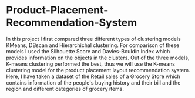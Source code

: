 # Product-Placement-Recommendation-System
In this project I first compared three different types of clustering models KMeans, DBscan and Hierarchichal clustering. For comparison of these models I used the Silhouette Score and Davies-Bouldin Index which provides information on the objects in the clusters.
Out of the three models, K-means clustering performed the best, thus we will use the K-means clustering model for the product placement layout recommendation system.
Here, I have taken a dataset of the Retail sales of a Grocery Store which contains information of the people's buying history and their bill and the region and different categories of grocery items.
